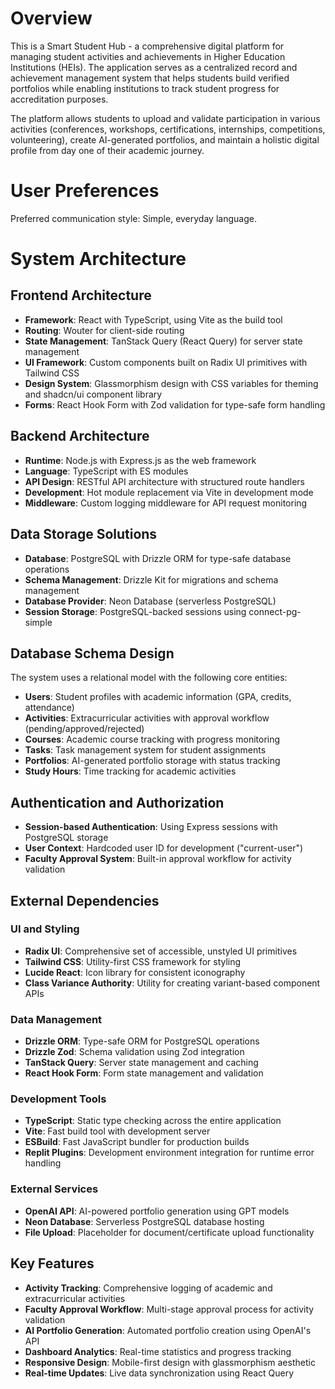# Overview

This is a Smart Student Hub - a comprehensive digital platform for managing student activities and achievements in Higher Education Institutions (HEIs). The application serves as a centralized record and achievement management system that helps students build verified portfolios while enabling institutions to track student progress for accreditation purposes.

The platform allows students to upload and validate participation in various activities (conferences, workshops, certifications, internships, competitions, volunteering), create AI-generated portfolios, and maintain a holistic digital profile from day one of their academic journey.

# User Preferences

Preferred communication style: Simple, everyday language.

# System Architecture

## Frontend Architecture
- **Framework**: React with TypeScript, using Vite as the build tool
- **Routing**: Wouter for client-side routing
- **State Management**: TanStack Query (React Query) for server state management
- **UI Framework**: Custom components built on Radix UI primitives with Tailwind CSS
- **Design System**: Glassmorphism design with CSS variables for theming and shadcn/ui component library
- **Forms**: React Hook Form with Zod validation for type-safe form handling

## Backend Architecture
- **Runtime**: Node.js with Express.js as the web framework
- **Language**: TypeScript with ES modules
- **API Design**: RESTful API architecture with structured route handlers
- **Development**: Hot module replacement via Vite in development mode
- **Middleware**: Custom logging middleware for API request monitoring

## Data Storage Solutions
- **Database**: PostgreSQL with Drizzle ORM for type-safe database operations
- **Schema Management**: Drizzle Kit for migrations and schema management
- **Database Provider**: Neon Database (serverless PostgreSQL)
- **Session Storage**: PostgreSQL-backed sessions using connect-pg-simple

## Database Schema Design
The system uses a relational model with the following core entities:
- **Users**: Student profiles with academic information (GPA, credits, attendance)
- **Activities**: Extracurricular activities with approval workflow (pending/approved/rejected)
- **Courses**: Academic course tracking with progress monitoring
- **Tasks**: Task management system for student assignments
- **Portfolios**: AI-generated portfolio storage with status tracking
- **Study Hours**: Time tracking for academic activities

## Authentication and Authorization
- **Session-based Authentication**: Using Express sessions with PostgreSQL storage
- **User Context**: Hardcoded user ID for development ("current-user")
- **Faculty Approval System**: Built-in approval workflow for activity validation

## External Dependencies

### UI and Styling
- **Radix UI**: Comprehensive set of accessible, unstyled UI primitives
- **Tailwind CSS**: Utility-first CSS framework for styling
- **Lucide React**: Icon library for consistent iconography
- **Class Variance Authority**: Utility for creating variant-based component APIs

### Data Management
- **Drizzle ORM**: Type-safe ORM for PostgreSQL operations
- **Drizzle Zod**: Schema validation using Zod integration
- **TanStack Query**: Server state management and caching
- **React Hook Form**: Form state management and validation

### Development Tools
- **TypeScript**: Static type checking across the entire application
- **Vite**: Fast build tool with development server
- **ESBuild**: Fast JavaScript bundler for production builds
- **Replit Plugins**: Development environment integration for runtime error handling

### External Services
- **OpenAI API**: AI-powered portfolio generation using GPT models
- **Neon Database**: Serverless PostgreSQL database hosting
- **File Upload**: Placeholder for document/certificate upload functionality

## Key Features
- **Activity Tracking**: Comprehensive logging of academic and extracurricular activities
- **Faculty Approval Workflow**: Multi-stage approval process for activity validation
- **AI Portfolio Generation**: Automated portfolio creation using OpenAI's API
- **Dashboard Analytics**: Real-time statistics and progress tracking
- **Responsive Design**: Mobile-first design with glassmorphism aesthetic
- **Real-time Updates**: Live data synchronization using React Query